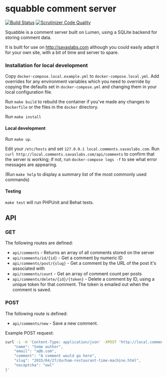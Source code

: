 # squabble comment server

[![Build Status](https://travis-ci.org/savaslabs/squabble.svg)](https://travis-ci.org/savaslabs/squabble)
[![Scrutinizer Code Quality](https://scrutinizer-ci.com/g/savaslabs/squabble/badges/quality-score.png?b=master)](https://scrutinizer-ci.com/g/savaslabs/squabble/?branch=master)

Squabble is a comment server built on Lumen, using a SQLite backend for storing comment data.

It is built for use on http://savaslabs.com although you could easily adapt it for your own site, with a bit of time and server to spare.

### Installation for local development

Copy `docker-compose.local.example.yml` to `docker-compose.local.yml`. Add overrides for any environment variables which you need to override by copying the defaults set in `docker-compose.yml` and changing them in your local configuration file.

Run `make build` to rebuild the container if you've made any changes to `Dockerfile` or the files in the `docker` directory.

Run `make install`

#### Local development

Run `make up`.

Edit your `/etc/hosts` and set `127.0.0.1 local.comments.savaslabs.com`. Run `curl http://local.comments.savaslabs.com/api/comments` to confirm that the server is working; if not, run `docker-compose logs -f` to see what error messages are appearing.

(Run `make help` to display a summary list of the most commonly used commands)

#### Testing

`make test` will run PHPUnit and Behat tests.

## API

### GET

The following routes are defined:

- `api/comments` - Returns an array of all comments stored on the server
- `api/comments/id/{id}` - Get a comment by numeric ID
- `api/comments/post/{slug}` - Get a comment by the URL of the post it's associated with
- `api/comments/count` - Get an array of comment count per posts
- `api/comments/delete/{id}/{token}` - Delete a comment by ID, using a unique token for that comment. The token is emailed out when the comment is saved.

### POST

The following route is defined:

- `api/comments/new` - Save a new comment.

Example POST request:

``` bash
curl -i -H 'Content-Type: application/json' -XPOST 'http://local.comments.savaslabs.com/api/comments/new' -d '{
    "name": "Some author",
    "email": "a@b.com",
    "comment": "A comment would go here",
    "slug": "2015/04/27/durham-restaurant-time-machine.html",
    "nocaptcha": "owl"
}' 
```
